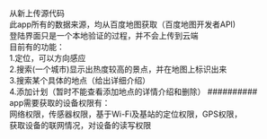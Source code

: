 从新上传源代码  
此app所有的数据来源，均从百度地图获取（百度地图开发者API)    
登陆界面只是一个本地验证的过程，并不会上传到云端  
目前有的功能：  
1.定位，可以方向感应  
2.搜索(一个城市)显示出热度较高的景点，并在地图上标识出来  
3.搜索某个具体的地点（给出详细介绍）  
4.添加计划（暂时不能查看添加地点的详情介绍和删除） 
##########  
app需要获取的设备权限有：  
网络权限，传感器权限，基于Wi-Fi及基站的定位权限，GPS权限，  
获取设备的联网情况，对设备的读写权限  
